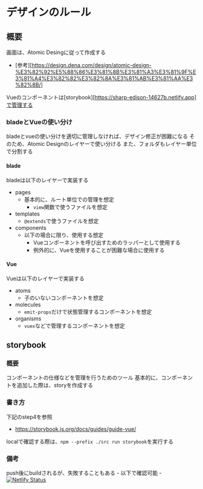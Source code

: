 # デザインのルール
## 概要
画面は、Atomic Desingに従って作成する
- [参考][https://design.dena.com/design/atomic-design-%E3%82%92%E5%88%86%E3%81%8B%E3%81%A3%E3%81%9F%E3%81%A4%E3%82%82%E3%82%8A%E3%81%AB%E3%81%AA%E3%82%8B/]

Vueのコンポーネントは[storybook][https://sharp-edison-14627b.netlify.app]で管理する

### bladeとVueの使い分け
bladeとvueの使い分けを適切に管理しなければ、デザイン修正が困難になる
そのため、Atomic Designのレイヤーで使い分ける
また、フォルダもレイヤー単位で分割する

#### blade
bladeは以下のレイヤーで実装する
- pages
    - 基本的に、ルート単位での管理を想定
        - `view`関数で使うファイルを想定
- templates
    - `@extends`で使うファイルを想定
- components
    - 以下の場合に限り、使用する想定
        - Vueコンポーネントを呼び出すためのラッパーとして使用する
        - 例外的に、Vueを使用することが困難な場合に使用する

#### Vue
Vueは以下のレイヤーで実装する
- atoms
    - 子のいないコンポーネントを想定
- molecules
    - `emit-props`だけで状態管理するコンポーネントを想定
- organisms
    - `vuex`などで管理するコンポーネントを想定

## storybook
### 概要
コンポーネントの仕様などを管理を行うためのツール
基本的に、コンポーネントを追加した際は、storyを作成する

### 書き方
下記のstep4を参照
- https://storybook.js.org/docs/guides/guide-vue/

localで確認する際は、`npm --prefix ./src run storybook`を実行する

### 備考
push後にbuildされるが、失敗することもある
    - 以下で確認可能
    - [![Netlify Status](https://api.netlify.com/api/v1/badges/1274dfe9-9079-462e-bf3b-89ea5f4f4ba5/deploy-status)](https://app.netlify.com/sites/sharp-edison-14627b/deploys)
